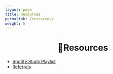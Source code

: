 ```yaml
---
layout: page
title: Resources
permalink: /resources/
weight: 5
---
```

<h1 style="text-align:center;" >🍉Resources</h1>


* [Spotify Study Playlist](https://open.spotify.com/playlist/6mtQxnGRYzAzILoJBPPcey?si=9Q8hWMgVSVWNEnyordHkyQ)
* [Referrals](/resources/referrals)